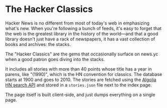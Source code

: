 # The Hacker Classics

Hacker News is no different from most of today's web in emphasizing what's new. When you're following a bunch of feeds, it's easy to forget that the web is the greatest library in the history of the world—and that a good library doesn't just have a rack of newspapers, it has a vast collection of books and archives: the stacks.

The "Hacker Classics" are the gems that occasionally surface on news.yc when a good patron goes diving into the stacks.

It includes all stories with more than 40 points whose title has a year in parens, like "(1990)", which is the HN convention for classics. The database starts at 1900 and goes to 2010. The stories are fetched using the [Algolia HN search API](https://hn.algolia.com/api) and stored in a `stories.json` file next to the index page.

The page itself is built client-side, and just dumps everything on a single page.

